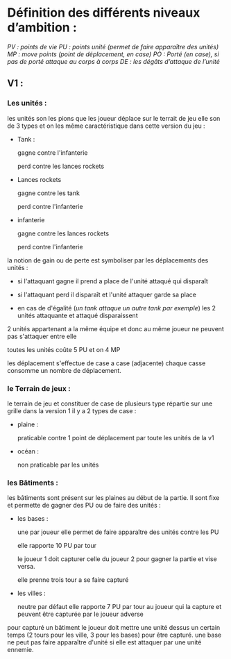 # Définition des différents niveaux d’ambition :

*PV : points de vie
PU : points unité (permet de faire apparaître des unités)
MP : move points (point de déplacement, en case)
PO : Porté (en case), si pas de porté attaque au corps à corps
DE : les dégâts d’attaque de l’unité*

## V1 :

### Les unités :

les unités son les pions que les joueur déplace sur le terrait de jeu elle son de 3 types et on les même caractéristique dans cette version du jeu :

- Tank :
  
  gagne contre l'infanterie
  
  perd contre les lances rockets

- Lances rockets
  
  gagne contre les tank
  
  perd contre l'infanterie

- infanterie
  
  gagne contre les lances rockets
  
  perd contre l'infanterie

la notion de gain ou de perte est symboliser par les déplacements des unités :

- si l'attaquant gagne il prend a place de l'unité attaqué qui disparaît

- si l'attaquant perd il disparaît et l'unité attaquer garde sa place

- en cas de d'égalité (*un tank attaque un autre tank par exemple*) les 2 unités attaquante et attaqué disparaissent

2 unités appartenant a la même équipe et donc au même joueur ne peuvent pas s'attaquer entre elle

toutes les unités coûte 5 PU et on 4 MP

les déplacement s'effectue de case a case (adjacente) chaque casse consomme un nombre de déplacement.

### le Terrain de jeux :

le terrain de jeu et constituer de case de plusieurs type répartie sur une grille dans la version 1 il y a 2 types de case :

- plaine :
  
  praticable contre 1 point de déplacement par toute les unités de la v1

- océan :
  
  non praticable par les unités

### les Bâtiments :

les bâtiments sont présent sur les plaines au début de la partie. Il sont fixe et permette de gagner des PU ou de faire des unités :

- les bases :
  
  une par joueur elle permet de faire apparaître des unités contre les PU
  
  elle rapporte 10 PU par tour
  
  le joueur 1 doit capturer celle du joueur 2 pour gagner la partie et vise versa.
  
  elle prenne trois tour a se faire capturé

- les villes :
  
  neutre par défaut elle rapporte 7 PU par tour au joueur qui la capture et peuvent être capturée par le joueur adverse

pour capturé un bâtiment le joueur doit mettre une unité dessus un certain temps (2 tours pour les ville, 3 pour les bases) pour être capturé. une base ne peut pas faire apparaître d'unité si elle est attaquer par une unité ennemie.
